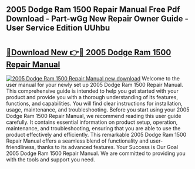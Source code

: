 ## 2005 Dodge Ram 1500 Repair Manual Free Pdf Download - Part-wGg New Repair Owner Guide - User Service Edition UUhbu

# <h2><a href="http://bc15809.oget.top/?id=2005+Dodge+Ram+1500+Repair+Manual">🔗Download New 👉🔴 2005 Dodge Ram 1500 Repair Manual</a></h2>

[![2005 Dodge Ram 1500 Repair Manual new download](https://i.imgur.com/5g1atiW.png)](http://bc15809.oget.top/?id=2005+Dodge+Ram+1500+Repair+Manual)
Welcome to the user manual for your newly set up 2005 Dodge Ram 1500 Repair Manual. This comprehensive guide is intended to help you get started with your product and provide you with a thorough understanding of its features, functions, and capabilities. You will find clear instructions for installation, usage, maintenance, and troubleshooting. Before you start using your 2005 Dodge Ram 1500 Repair Manual, we recommend reading this user guide carefully. It contains essential information on product setup, operation, maintenance, and troubleshooting, ensuring that you are able to use the product effectively and efficiently. This remarkable 2005 Dodge Ram 1500 Repair Manual offers a seamless blend of functionality and user-friendliness, thanks to its advanced features. Your Success is Our Goal 2005 Dodge Ram 1500 Repair Manual. We are committed to providing you with the tools and support you need.
